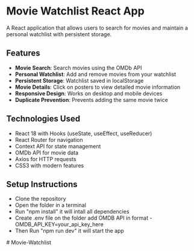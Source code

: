 
# Movie Watchlist React App

A React application that allows users to search for movies and maintain a personal watchlist with persistent storage.


## Features

- **Movie Search**: Search movies using the OMDb API
- **Personal Watchlist**: Add and remove movies from your watchlist
- **Persistent Storage**: Watchlist saved in localStorage
- **Movie Details**: Click on posters to view detailed movie information
- **Responsive Design**: Works on desktop and mobile devices
- **Duplicate Prevention**: Prevents adding the same movie twice

## Technologies Used

- React 18 with Hooks (useState, useEffect, useReducer)
- React Router for navigation
- Context API for state management
- OMDb API for movie data
- Axios for HTTP requests
- CSS3 with modern features

## Setup Instructions

- Clone the repository
- Open the folder in a terminal
- Run "npm install" it will intall all dependencies
- Create .env file on the folder add OMDB API in format - OMDB_API_KEY=your_api_key_here
- Then Run "npm run dev" it will start the app

#   M o v i e - W a t c h l i s t  
 